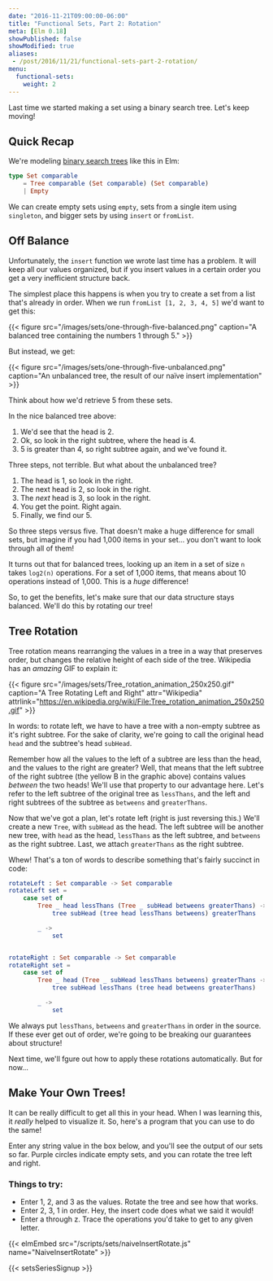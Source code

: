 ```yaml
---
date: "2016-11-21T09:00:00-06:00"
title: "Functional Sets, Part 2: Rotation"
meta: [Elm 0.18]
showPublished: false
showModified: true
aliases:
 - /post/2016/11/21/functional-sets-part-2-rotation/
menu:
  functional-sets:
    weight: 2
---
```


Last time we started making a set using a binary search tree.
Let's keep moving!

<!--more-->

## Quick Recap

We're modeling [binary search trees](https://en.wikipedia.org/wiki/Binary_search_tree) like this in Elm:

```elm
type Set comparable
    = Tree comparable (Set comparable) (Set comparable)
    | Empty
```

We can create empty sets using `empty`, sets from a single item using `singleton`, and bigger sets by using `insert` or `fromList`.

## Off Balance

Unfortunately, the `insert` function  we wrote last time has a problem.
It will keep all our values organized, but if you insert values in a certain order you get a very inefficient structure back.

The simplest place this happens is when you try to create a set from a list that's already in order.
When we run `fromList [1, 2, 3, 4, 5]` we'd want to get this:

{{< figure src="/images/sets/one-through-five-balanced.png"
           caption="A balanced tree containing the numbers 1 through 5." >}}

But instead, we get:

{{< figure src="/images/sets/one-through-five-unbalanced.png"
           caption="An unbalanced tree, the result of our naïve insert implementation" >}}

Think about how we'd retrieve 5 from these sets.

In the nice balanced tree above:

1. We'd see that the head is 2.
2. Ok, so look in the right subtree, where the head is 4.
3. 5 is greater than 4, so right subtree again, and we've found it.

Three steps, not terrible.
But what about the unbalanced tree?

1. The head is 1, so look in the right.
2. The next head is 2, so look in the right.
3. The *next* head is 3, so look in the right.
4. You get the point. Right again.
5. Finally, we find our 5.

So three steps versus five.
That doesn't make a huge difference for small sets, but imagine if you had 1,000 items in your set&hellip;
you don't want to look through all of them!

It turns out that for balanced trees, looking up an item in a set of size `n` takes `log2(n)` operations.
For a set of 1,000 items, that means about 10 operations instead of 1,000.
This is a *huge* difference!

So, to get the benefits, let's make sure that our data structure stays balanced.
We'll do this by rotating our tree!

## Tree Rotation

Tree rotation means rearranging the values in a tree in a way that preserves order, but changes the relative height of each side of the tree.
Wikipedia has an *amazing* GIF to explain it:

{{< figure src="/images/sets/Tree_rotation_animation_250x250.gif"
           caption="A Tree Rotating Left and Right"
           attr="Wikipedia"
           attrlink="https://en.wikipedia.org/wiki/File:Tree_rotation_animation_250x250.gif" >}}

In words: to rotate left, we have to have a tree with a non-empty subtree as it's right subtree.
For the sake of clarity, we're going to call the original head `head` and the subtree's head `subHead`.

Remember how all the values to the left of a subtree are less than the head, and the values to the right are greater?
Well, that means that the left subtree of the right subtree (the yellow B in the graphic above) contains values *between* the two heads!
We'll use that property to our advantage here.
Let's refer to the left subtree of the original tree as `lessThans`, and the left and right subtrees of the subtree as `betweens` and `greaterThans`.

Now that we've got a plan, let's rotate left (right is just reversing this.)
We'll create a new `Tree`, with `subHead` as the head.
The left subtree will be another new tree, with `head` as the head, `lessThans` as the left subtree, and `betweens` as the right subtree.
Last, we attach `greaterThans` as the right subtree.

Whew!
That's a ton of words to describe something that's fairly succinct in code:

```elm
rotateLeft : Set comparable -> Set comparable
rotateLeft set =
    case set of
        Tree _ head lessThans (Tree _ subHead betweens greaterThans) ->
            tree subHead (tree head lessThans betweens) greaterThans

        _ ->
            set


rotateRight : Set comparable -> Set comparable
rotateRight set =
    case set of
        Tree _ head (Tree _ subHead lessThans betweens) greaterThans ->
            tree subHead lessThans (tree head betweens greaterThans)

        _ ->
            set
```

We always put `lessThans`, `betweens` and `greaterThans` in order in the source.
If these ever get out of order, we're going to be breaking our guarantees about structure!

Next time, we'll fgure out how to apply these rotations automatically.
But for now&hellip;

## Make Your Own Trees!

It can be really difficult to get all this in your head.
When I was learning this, it *really* helped to visualize it.
So, here's a program that you can use to do the same!

Enter any string value in the box below, and you'll see the output of our sets so far.
Purple circles indicate empty sets, and you can rotate the tree left and right.

### Things to try:

- Enter 1, 2, and 3 as the values.
  Rotate the tree and see how that works.
- Enter 2, 3, 1 in order.
  Hey, the insert code does what we said it would!
- Enter a through z.
  Trace the operations you'd take to get to any given letter.

{{< elmEmbed src="/scripts/sets/naiveInsertRotate.js" name="NaiveInsertRotate" >}}

{{< setsSeriesSignup >}}
